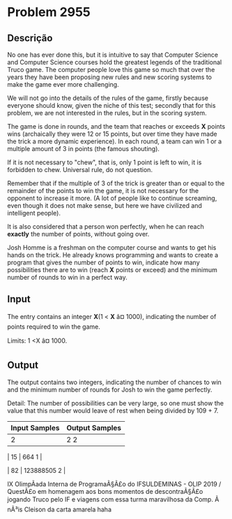 # Problem 2955

Descrição
----------

No one has ever done this, but it is intuitive to say that Computer Science and Computer Science courses hold the greatest legends of the traditional Truco game. The computer people love this game so much that over the years they have been proposing new rules and new scoring systems to make the game ever more challenging.

We will not go into the details of the rules of the game, firstly because everyone should know, given the niche of this test; secondly that for this problem, we are not interested in the rules, but in the scoring system.

The game is done in rounds, and the team that reaches or exceeds **X** points wins (archaically they were 12 or 15 points, but over time they have made the trick a more dynamic experience). In each round, a team can win 1 or a multiple amount of 3 in points (the famous shouting).

If it is not necessary to "chew", that is, only 1 point is left to win, it is forbidden to chew. Universal rule, do not question.

Remember that if the multiple of 3 of the trick is greater than or equal to the remainder of the points to win the game, it is not necessary for the opponent to increase it more. (A lot of people like to continue screaming, even though it does not make sense, but here we have civilized and intelligent people).

It is also considered that a person won perfectly, when he can reach **exactly** the number of points, without going over.

Josh Homme is a freshman on the computer course and wants to get his hands on the trick. He already knows programming and wants to create a program that gives the number of points to win, indicate how many possibilities there are to win (reach **X** points or exceed) and the minimum number of rounds to win in a perfect way.

Input
-----

The entry contains an integer **X**(1 < **X** â¤ 1000), indicating the number of points required to win the game.

Limits: 1 <X â¤ 1000.

Output
------

The output contains two integers, indicating the number of chances to win and the minimum number of rounds for Josh to win the game perfectly.

Detail: The number of possibilities can be very large, so one must show the value that this number would leave of rest when being divided by 109 + 7.


| Input Samples | Output Samples |
| --- | --- |
| 2 | 2 2 |

| 15 | 664 1 |

| 82 | 123888505 2 |

IX OlimpÃ­ada Interna de ProgramaÃ§Ã£o do IFSULDEMINAS - OLIP 2019 / QuestÃ£o em homenagem aos bons momentos de descontraÃ§Ã£o jogando Truco pelo IF e viagens com essa turma maravilhosa da Comp. Ã nÃ³is Cleison da carta amarela haha

